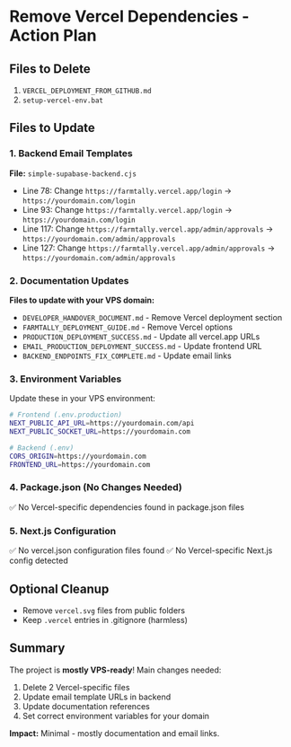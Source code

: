 # Remove Vercel Dependencies - Action Plan

## Files to Delete
1. `VERCEL_DEPLOYMENT_FROM_GITHUB.md`
2. `setup-vercel-env.bat`

## Files to Update

### 1. Backend Email Templates
**File:** `simple-supabase-backend.cjs`
- Line 78: Change `https://farmtally.vercel.app/login` → `https://yourdomain.com/login`
- Line 93: Change `https://farmtally.vercel.app/login` → `https://yourdomain.com/login`
- Line 117: Change `https://farmtally.vercel.app/admin/approvals` → `https://yourdomain.com/admin/approvals`
- Line 127: Change `https://farmtally.vercel.app/admin/approvals` → `https://yourdomain.com/admin/approvals`

### 2. Documentation Updates
**Files to update with your VPS domain:**
- `DEVELOPER_HANDOVER_DOCUMENT.md` - Remove Vercel deployment section
- `FARMTALLY_DEPLOYMENT_GUIDE.md` - Remove Vercel options
- `PRODUCTION_DEPLOYMENT_SUCCESS.md` - Update all vercel.app URLs
- `EMAIL_PRODUCTION_DEPLOYMENT_SUCCESS.md` - Update frontend URL
- `BACKEND_ENDPOINTS_FIX_COMPLETE.md` - Update email links

### 3. Environment Variables
Update these in your VPS environment:
```bash
# Frontend (.env.production)
NEXT_PUBLIC_API_URL=https://yourdomain.com/api
NEXT_PUBLIC_SOCKET_URL=https://yourdomain.com

# Backend (.env)
CORS_ORIGIN=https://yourdomain.com
FRONTEND_URL=https://yourdomain.com
```

### 4. Package.json (No Changes Needed)
✅ No Vercel-specific dependencies found in package.json files

### 5. Next.js Configuration
✅ No vercel.json configuration files found
✅ No Vercel-specific Next.js config detected

## Optional Cleanup
- Remove `vercel.svg` files from public folders
- Keep `.vercel` entries in .gitignore (harmless)

## Summary
The project is **mostly VPS-ready**! Main changes needed:
1. Delete 2 Vercel-specific files
2. Update email template URLs in backend
3. Update documentation references
4. Set correct environment variables for your domain

**Impact:** Minimal - mostly documentation and email links.